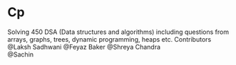 # Cp
Solving 450 DSA (Data structures and algorithms) including questions from arrays, graphs, trees, dynamic programming, heaps etc.
Contributors @Laksh Sadhwani
             @Feyaz Baker
             @Shreya Chandra  
             @Sachin
